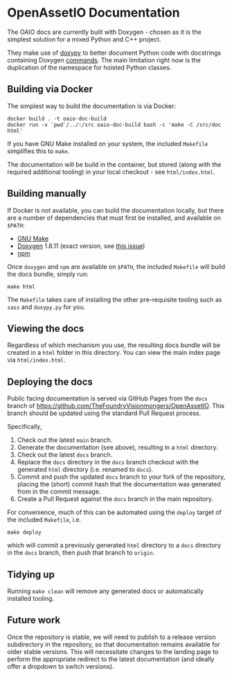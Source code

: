 # OpenAssetIO Documentation

The OAIO docs are currently built with Doxygen - chosen as it is the
simplest solution for a mixed Python and C++ project.

They make use of [doxypy](https://github.com/0xCAFEBABE/doxypy) to
better document Python code with docstrings containing Doxygen
[commands](https://www.doxygen.nl/manual/commands.html). The main
limitation right now is the duplication of the namespace for hoisted
Python classes.

## Building via Docker

The simplest way to build the documentation is via Docker:

```
docker build . -t oaio-doc-build
docker run -v `pwd`/../:/src oaio-doc-build bash -c 'make -C /src/doc html'
```

If you have GNU Make installed on your system, the included `Makefile`
simplifies this to `make`.

The documentation will be build in the container, but stored (along with
the required additional tooling) in your local checkout - see
`html/index.html`.

## Building manually

If Docker is not available, you can build the documentation locally, but
there are a number of dependencies that must first be installed, and
available on `$PATH`:

- [GNU Make](https://www.gnu.org/software/make/)
- [Doxygen](https://www.doxygen.nl) 1.8.11 (exact version, see [this
  issue](https://github.com/doxygen/doxygen/issues/7096))
- [npm](https://nodejs.org/en/)

Once `doxygen` and `npm` are available on `$PATH`, the included
`Makefile` will build the docs bundle, simply run:

```
make html
```

The `Makefile` takes care of installing the other pre-requisite tooling
such as `sass` and `doxypy.py` for you.

## Viewing the docs

Regardless of which mechanism you use, the resulting docs bundle will be
created in a `html` folder in this directory.  You can view the main
index page via `html/index.html`.

## Deploying the docs

Public facing documentation is served via GitHub Pages from the `docs`
branch of https://github.com/TheFoundryVisionmongers/OpenAssetIO. This
branch should be updated using the standard Pull Request process.

Specifically,
1. Check out the latest `main` branch.
2. Generate the documentation (see above), resulting in a `html`
   directory.
3. Check out the latest `docs` branch.
4. Replace the `docs` directory in the `docs` branch checkout with
   the generated `html` directory (i.e. renamed to `docs`).
5. Commit and push the updated `docs` branch to your fork of the
   repository, placing the (short) commit hash that the documentation
   was generated from in the commit message.
6. Create a Pull Request against the `docs` branch in the main
   repository.

For convenience, much of this can be automated using the `deploy`
target of the included `Makefile`, i.e.
```shell
make deploy
```
which will commit a previously generated `html` directory to a `docs`
directory in the `docs` branch, then push that branch to `origin`.

## Tidying up

Running `make clean` will remove any generated docs or automatically
installed tooling.

## Future work

Once the repository is stable, we will need to publish to a release
version subdirectory in the repository, so that documentation remains
available for older stable versions. This will necessitate changes to
the landing page to perform the appropriate redirect to the latest
documentation (and ideally offer a dropdown to switch versions).
